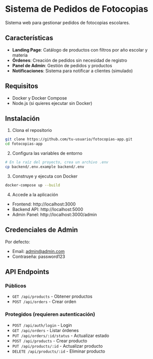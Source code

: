 # Sistema de Pedidos de Fotocopias

Sistema web para gestionar pedidos de fotocopias escolares.

## Características

- **Landing Page**: Catálogo de productos con filtros por año escolar y materia
- **Órdenes**: Creación de pedidos sin necesidad de registro
- **Panel de Admin**: Gestión de pedidos y productos
- **Notificaciones**: Sistema para notificar a clientes (simulado)

## Requisitos

- Docker y Docker Compose
- Node.js (si quieres ejecutar sin Docker)

## Instalación

1. Clona el repositorio
```bash
git clone https://github.com/tu-usuario/fotocopias-app.git
cd fotocopias-app
```

2. Configura las variables de entorno
```bash
# En la raíz del proyecto, crea un archivo .env
cp backend/.env.example backend/.env
```

3. Construye y ejecuta con Docker
```bash
docker-compose up --build
```

4. Accede a la aplicación
- Frontend: http://localhost:3000
- Backend API: http://localhost:5000
- Admin Panel: http://localhost:3000/admin

## Credenciales de Admin

Por defecto:
- Email: admin@admin.com
- Contraseña: password123

## API Endpoints

### Públicos
- `GET /api/products` - Obtener productos
- `POST /api/orders` - Crear orden

### Protegidos (requieren autenticación)
- `POST /api/auth/login` - Login
- `GET /api/orders` - Listar órdenes
- `PUT /api/orders/:id/status` - Actualizar estado
- `POST /api/products` - Crear producto
- `PUT /api/products/:id` - Actualizar producto
- `DELETE /api/products/:id` - Eliminar producto
